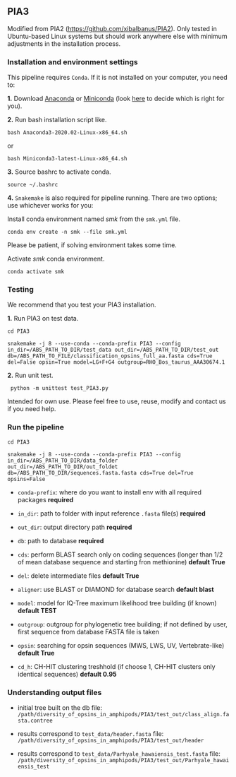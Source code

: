 ## PIA3

Modified from PIA2 (https://github.com/xibalbanus/PIA2).
Only tested in Ubuntu-based Linux systems but should work anywhere else with minimum adjustments in the installation process.

### Installation and environment settings

This pipeline requires `Conda`. If it is not installed on your computer, you need to:

**1.** Download [Anaconda](https://www.anaconda.com/products/individual) or [Miniconda](https://docs.conda.io/en/latest/miniconda.html) (look [here](https://docs.conda.io/projects/conda/en/latest/user-guide/install/download.html#anaconda-or-miniconda) to decide which is right for you).

**2.** Run bash installation script like.
```commandline
bash Anaconda3-2020.02-Linux-x86_64.sh
``` 
or 
```commandline
bash Miniconda3-latest-Linux-x86_64.sh
```

**3.** Source bashrc to activate conda.

```commandline
source ~/.bashrc
```

**4.**
`Snakemake` is also required for pipeline running. There are two options; use whichever works for you:

Install conda environment named *smk* from the `smk.yml` file.

```commandline
conda env create -n smk --file smk.yml
```
Please be patient, if solving environment takes some time.

Activate *smk* conda environment.
```commandline
conda activate smk
```

### Testing

We recommend that you test your PIA3 installation.

**1.** Run PIA3 on test data.

```commandline
cd PIA3
```

```commandline
snakemake -j 8 --use-conda --conda-prefix PIA3 --config in_dir=/ABS_PATH_TO_DIR/test_data out_dir=/ABS_PATH_TO_DIR/test_out db=/ABS_PATH_TO_FILE/classification_opsins_full_aa.fasta cds=True del=False opsin=True model=LG+F+G4 outgroup=RHO_Bos_taurus_AAA30674.1
```
**2.** Run unit test.

```commandline
 python -m unittest test_PIA3.py
```

Intended for own use. Please feel free to use, reuse, modify and contact us if you need help.


### Run the pipeline

```commandline
cd PIA3
```
```commandline
snakemake -j 8 --use-conda --conda-prefix PIA3 --config in_dir=/ABS_PATH_TO_DIR/data_folder out_dir=/ABS_PATH_TO_DIR/out_foldet db=/ABS_PATH_TO_DIR/sequences.fasta.fasta cds=True del=True opsins=False
```

* `conda-prefix`: where do you want to install env with all required packages **required**

* `in_dir`: path to folder with input reference `.fasta` file(s) **required**

* `out_dir`: output directory path **required**

* `db`: path to database **required**

* `cds`: perform BLAST search only on coding sequences (longer than 1/2 of mean database sequence and starting fron methionine) **default True**

* `del`: delete intermediate files **default True**

* `aligner`: use BLAST or DIAMOND for database search **default blast**

* `model`: model for IQ-Tree maximum likelihood tree building (if known) **default TEST**

* `outgroup`: outgroup for phylogenetic tree building; if not defined by user, first sequence from database FASTA file is taken

* `opsin`: searching for opsin sequences (MWS, LWS, UV, Vertebrate-like) **default True**

* `cd_h`: CH-HIT clustering treshhold (if choose 1, CH-HIT clusters only identical sequences) **default 0.95**

 

### Understanding output files

* initial tree built on the db file: `/path/diversity_of_opsins_in_amphipods/PIA3/test_out/class_align.fasta.contree`

* results correspond to `test_data/header.fasta` file: `/path/diversity_of_opsins_in_amphipods/PIA3/test_out/header`

* results correspond to `test_data/Parhyale_hawaiensis_test.fasta` file: `/path/diversity_of_opsins_in_amphipods/PIA3/test_out/Parhyale_hawaiensis_test`


